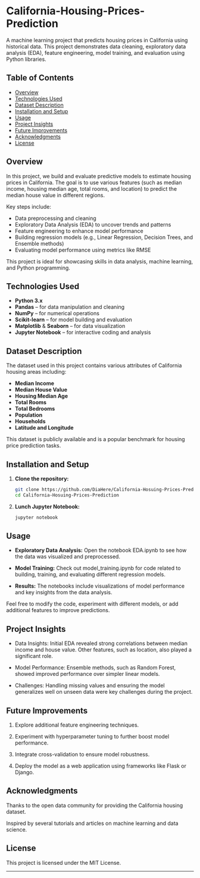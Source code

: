 # California-Housing-Prices-Prediction

A machine learning project that predicts housing prices in California using historical data. This project demonstrates data cleaning, exploratory data analysis (EDA), feature engineering, model training, and evaluation using Python libraries.

## Table of Contents

- [Overview](#overview)
- [Technologies Used](#technologies-used)
- [Dataset Description](#dataset-description)
- [Installation and Setup](#installation-and-setup)
- [Usage](#usage)
- [Project Insights](#project-insights)
- [Future Improvements](#future-improvements)
- [Acknowledgments](#acknowledgments)
- [License](#license)

## Overview

In this project, we build and evaluate predictive models to estimate housing prices in California. The goal is to use various features (such as median income, housing median age, total rooms, and location) to predict the median house value in different regions.

Key steps include:
- Data preprocessing and cleaning
- Exploratory Data Analysis (EDA) to uncover trends and patterns
- Feature engineering to enhance model performance
- Building regression models (e.g., Linear Regression, Decision Trees, and Ensemble methods)
- Evaluating model performance using metrics like RMSE

This project is ideal for showcasing skills in data analysis, machine learning, and Python programming.

## Technologies Used

- **Python 3.x**
- **Pandas** – for data manipulation and cleaning
- **NumPy** – for numerical operations
- **Scikit-learn** – for model building and evaluation
- **Matplotlib** & **Seaborn** – for data visualization
- **Jupyter Notebook** – for interactive coding and analysis

## Dataset Description

The dataset used in this project contains various attributes of California housing areas including:
- **Median Income**
- **Median House Value**
- **Housing Median Age**
- **Total Rooms**
- **Total Bedrooms**
- **Population**
- **Households**
- **Latitude and Longitude**

This dataset is publicly available and is a popular benchmark for housing price prediction tasks.

## Installation and Setup

1. **Clone the repository:**

   ```bash
   git clone https://github.com/DiaHere/California-Hosuing-Prices-Prediction.git
   cd California-Hosuing-Prices-Prediction

2. **Lunch Jupyter Notebook:**
   ```bash
   jupyter notebook
   
## Usage

- **Exploratory Data Analysis:** Open the notebook EDA.ipynb to see how the data was visualized and preprocessed.

- **Model Training:** Check out model_training.ipynb for code related to building, training, and evaluating different regression models.

- **Results:** The notebooks include visualizations of model performance and key insights from the data analysis.

Feel free to modify the code, experiment with different models, or add additional features to improve predictions.

## Project Insights
- Data Insights: Initial EDA revealed strong correlations between median income and house value. Other features, such as location, also played a significant role.

- Model Performance: Ensemble methods, such as Random Forest, showed improved performance over simpler linear models.

- Challenges: Handling missing values and ensuring the model generalizes well on unseen data were key challenges during the project.

## Future Improvements
1. Explore additional feature engineering techniques.

2. Experiment with hyperparameter tuning to further boost model performance.

3. Integrate cross-validation to ensure model robustness.

4. Deploy the model as a web application using frameworks like Flask or Django.

## Acknowledgments
Thanks to the open data community for providing the California housing dataset.

Inspired by several tutorials and articles on machine learning and data science.

## License
This project is licensed under the MIT License.

---

